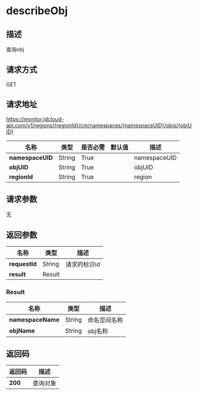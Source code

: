 # describeObj


## 描述
查询obj

## 请求方式
GET

## 请求地址
https://monitor.jdcloud-api.com/v1/regions/{regionId}/cm/namespaces/{namespaceUID}/objs/{objUID}

|名称|类型|是否必需|默认值|描述|
|---|---|---|---|---|
|**namespaceUID**|String|True| |namespaceUID|
|**objUID**|String|True| |objUID|
|**regionId**|String|True| |region|

## 请求参数
无


## 返回参数
|名称|类型|描述|
|---|---|---|
|**requestId**|String|请求的标识id|
|**result**|Result| |

### Result
|名称|类型|描述|
|---|---|---|
|**namespaceName**|String|命名空间名称|
|**objName**|String|obj名称|

## 返回码
|返回码|描述|
|---|---|
|**200**|查询对象|
